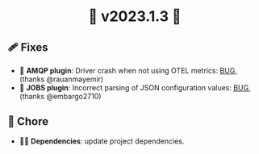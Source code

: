 # <center> 🚀 v2023.1.3 🚀 </center>

## 🩹 Fixes

- 🐛 **AMQP plugin**: Driver crash when not using OTEL metrics: [BUG](https://github.com/roadrunner-server/roadrunner/issues/1553), (thanks @rauanmayemir)
- 🐛 **JOBS plugin**: Incorrect parsing of JSON configuration values: [BUG](https://github.com/roadrunner-server/roadrunner/issues/1557), (thanks @embargo2710)

## 🧹 Chore

- 🧑‍🏭 **Dependencies**: update project dependencies.
